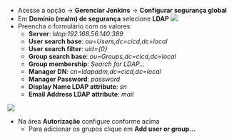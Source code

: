 - Acesse a opção -> **Gerenciar Jenkins** -> **Configurar segurança global**
- Em **Domínio (realm) de segurança** selecione **LDAP**
![](/images/fig42-ldap.png)
- Preencha o formulário com os valores:
  - **Server**: *ldap:192.168.56.140:389*
  - **User search base**: *ou=Users,dc=cicd,dc=local*
  - **User search filter**: *uid={0}*
  - **Group search base**: *ou=Groups,dc=cicd,dc=local*
  - **Group membership**: *Search for LDAP...*
  - **Manager DN**: *cn=ldapadm,dc=cicd,dc=local*
  - **Manager Password**: *password*
  - **Display Name LDAP attribute**: *sn*
  - **Email Address LDAP attribute**: *mail*

![](/images/fig43-ldap.png)
- Na área **Autorização** configure conforme acima
  - Para adicionar os grupos clique em **Add user or group...**
